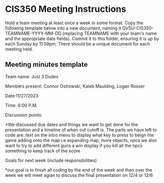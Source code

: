 # CIS350 Meeting Instructions

Hold a team meeting at least once a week in some format.  Copy the following template below into a new document, naming it GVSU-CIS350-TEAMNAME-YYYY-MM-DD (replacing TEAMNAME with your team's name and the appropriate date fields).  Commit it to this folder, ensuring it is up by each Sunday by 11:59pm.  There should be a unique document for each meeting held.

## Meeting minutes template

Team name: Just 3 Dudes

Members present: Connor Ostrowski, Kaleb Maulding, Logan Rosser

Date:11/27/2023

Time: 6:00 P.M.

Discussion points: 

*We discussed due dates and things we want to get done for the presentation and a timeline of when out cutoff is. 
The parts we have left to code are:
    text on the intro menu to display what key to press to beign hte game
    adding onto the map i.e expanding map, more objects, npcs
    we also want to try to add different guns
    a win display if you kill all the npcs
    something to keep track of the score

Goals for next week (include responsibilities)

*our goal is to finish all coding by the end of the week and then over the week we will meet agian to discuss the final presentation on 12/4 or 12/6
